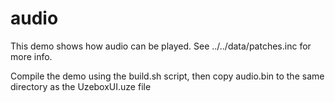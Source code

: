 # audio

This demo shows how audio can be played. See ../../data/patches.inc for more info.

Compile the demo using the build.sh script, then copy audio.bin to the same directory as the UzeboxUI.uze file
